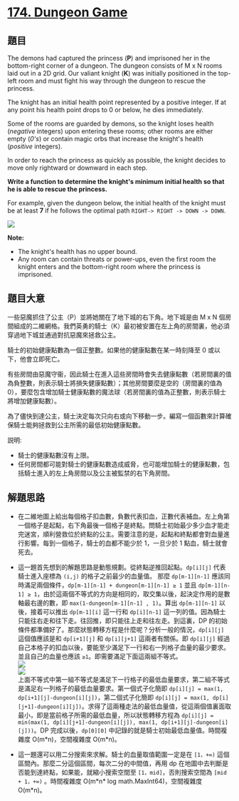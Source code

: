 # [174. Dungeon Game](https://leetcode.com/problems/dungeon-game/)

## 題目

The demons had captured the princess (**P**) and imprisoned her in the bottom-right corner of a dungeon. The dungeon consists of M x N rooms laid out in a 2D grid. Our valiant knight (**K**) was initially positioned in the top-left room and must fight his way through the dungeon to rescue the princess.

The knight has an initial health point represented by a positive integer. If at any point his health point drops to 0 or below, he dies immediately.

Some of the rooms are guarded by demons, so the knight loses health (*negative* integers) upon entering these rooms; other rooms are either empty (*0's*) or contain magic orbs that increase the knight's health (*positive* integers).

In order to reach the princess as quickly as possible, the knight decides to move only rightward or downward in each step.

**Write a function to determine the knight's minimum initial health so that he is able to rescue the princess.**

For example, given the dungeon below, the initial health of the knight must be at least **7** if he follows the optimal path `RIGHT-> RIGHT -> DOWN -> DOWN`.


![](https://img.halfrost.com/Leetcode/leetcode_174_0.png)

**Note:**

- The knight's health has no upper bound.
- Any room can contain threats or power-ups, even the first room the knight enters and the bottom-right room where the princess is imprisoned.


## 題目大意

一些惡魔抓住了公主（P）並將她關在了地下城的右下角。地下城是由 M x N 個房間組成的二維網格。我們英勇的騎士（K）最初被安置在左上角的房間裏，他必須穿過地下城並通過對抗惡魔來拯救公主。

騎士的初始健康點數為一個正整數。如果他的健康點數在某一時刻降至 0 或以下，他會立即死亡。

有些房間由惡魔守衞，因此騎士在進入這些房間時會失去健康點數（若房間裏的值為負整數，則表示騎士將損失健康點數）；其他房間要麼是空的（房間裏的值為 0），要麼包含增加騎士健康點數的魔法球（若房間裏的值為正整數，則表示騎士將增加健康點數）。

為了儘快到達公主，騎士決定每次只向右或向下移動一步。編寫一個函數來計算確保騎士能夠拯救到公主所需的最低初始健康點數。

説明:

- 騎士的健康點數沒有上限。
- 任何房間都可能對騎士的健康點數造成威脅，也可能增加騎士的健康點數，包括騎士進入的左上角房間以及公主被監禁的右下角房間。

## 解題思路

- 在二維地圖上給出每個格子扣血數，負數代表扣血，正數代表補血。左上角第一個格子是起點，右下角最後一個格子是終點。問騎士初始最少多少血才能走完迷宮，順利營救位於終點的公主。需要注意的是，起點和終點都會對血量進行影響。每到一個格子，騎士的血都不能少於 1，一旦少於 1 點血，騎士就會死去。
- 這一題首先想到的解題思路是動態規劃。從終點逆推回起點。`dp[i][j]` 代表騎士進入座標為 `(i,j)` 的格子之前最少的血量值。 那麼 `dp[m-1][n-1]` 應該同時滿足兩個條件，`dp[m-1][n-1] + dungeon[m-1][n-1] ≥ 1` 並且 `dp[m-1][n-1] ≥ 1`，由於這兩個不等式的方向是相同的，取交集以後，起決定作用的是數軸最右邊的數，即 `max(1-dungeon[m-1][n-1] , 1)`。算出 `dp[m-1][n-1]` 以後，接着可以推出 `dp[m-1][i]` 這一行和 `dp[i][n-1]` 這一列的值。因為騎士只能往右走和往下走。往回推，即只能往上走和往左走。到這裏，DP 的初始條件都準備好了。那麼狀態轉移方程是什麼呢？分析一般的情況，`dp[i][j]` 這個值應該是和 `dp[i+1][j]` 和 `dp[i][j+1]` 這兩者有關係。即 `dp[i][j]` 經過自己本格子的扣血以後，要能至少滿足下一行和右一列格子血量的最少要求。並且自己的血量也應該 `≥1`。即需要滿足下面這兩組不等式。   
	 ![](https://img.halfrost.com/Leetcode/leetcode_174_1.png)  
	 ![](https://img.halfrost.com/Leetcode/leetcode_174_2.png)    
    上面不等式中第一組不等式是滿足下一行格子的最低血量要求，第二組不等式是滿足右一列格子的最低血量要求。第一個式子化簡即 `dp[i][j] = max(1, dp[i+1][j]-dungeon[i][j])`，第二個式子化簡即 `dp[i][j] = max(1, dp[i][j+1]-dungeon[i][j])`。求得了這兩種走法的最低血量值，從這兩個值裏面取最小，即是當前格子所需的最低血量，所以狀態轉移方程為 `dp[i][j] = min(max(1, dp[i][j+1]-dungeon[i][j]), max(1, dp[i+1][j]-dungeon[i][j]))`。DP 完成以後，`dp[0][0]` 中記錄的就是騎士初始最低血量值。時間複雜度 O(m\*n)，空間複雜度 O(m\*n)。

- 這一題還可以用二分搜索來求解。騎士的血量取值範圍一定是在 `[1，+∞)` 這個區間內。那麼二分這個區間，每次二分的中間值，再用 dp 在地圖中去判斷是否能到達終點，如果能，就縮小搜索空間至 `[1，mid]`，否則搜索空間為 `[mid + 1，+∞)` 。時間複雜度 O(m\*n\* log math.MaxInt64)，空間複雜度 O(m\*n)。
